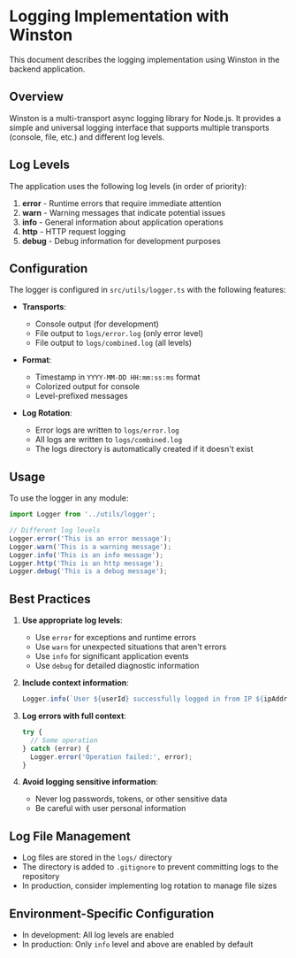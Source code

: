 # Logging Implementation with Winston

This document describes the logging implementation using Winston in the backend application.

## Overview

Winston is a multi-transport async logging library for Node.js. It provides a simple and universal logging interface that supports multiple transports (console, file, etc.) and different log levels.

## Log Levels

The application uses the following log levels (in order of priority):

1. **error** - Runtime errors that require immediate attention
2. **warn** - Warning messages that indicate potential issues
3. **info** - General information about application operations
4. **http** - HTTP request logging
5. **debug** - Debug information for development purposes

## Configuration

The logger is configured in `src/utils/logger.ts` with the following features:

- **Transports**:
  - Console output (for development)
  - File output to `logs/error.log` (only error level)
  - File output to `logs/combined.log` (all levels)

- **Format**:
  - Timestamp in `YYYY-MM-DD HH:mm:ss:ms` format
  - Colorized output for console
  - Level-prefixed messages

- **Log Rotation**:
  - Error logs are written to `logs/error.log`
  - All logs are written to `logs/combined.log`
  - The logs directory is automatically created if it doesn't exist

## Usage

To use the logger in any module:

```typescript
import Logger from '../utils/logger';

// Different log levels
Logger.error('This is an error message');
Logger.warn('This is a warning message');
Logger.info('This is an info message');
Logger.http('This is an http message');
Logger.debug('This is a debug message');
```

## Best Practices

1. **Use appropriate log levels**:
   - Use `error` for exceptions and runtime errors
   - Use `warn` for unexpected situations that aren't errors
   - Use `info` for significant application events
   - Use `debug` for detailed diagnostic information

2. **Include context information**:
   ```typescript
   Logger.info(`User ${userId} successfully logged in from IP ${ipAddress}`);
   ```

3. **Log errors with full context**:
   ```typescript
   try {
     // Some operation
   } catch (error) {
     Logger.error('Operation failed:', error);
   }
   ```

4. **Avoid logging sensitive information**:
   - Never log passwords, tokens, or other sensitive data
   - Be careful with user personal information

## Log File Management

- Log files are stored in the `logs/` directory
- The directory is added to `.gitignore` to prevent committing logs to the repository
- In production, consider implementing log rotation to manage file sizes

## Environment-Specific Configuration

- In development: All log levels are enabled
- In production: Only `info` level and above are enabled by default